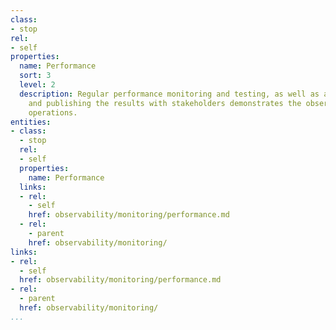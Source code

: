 ```yaml
---
class:
- stop
rel:
- self
properties:
  name: Performance
  sort: 3
  level: 2
  description: Regular performance monitoring and testing, as well as actively sharing
    and publishing the results with stakeholders demonstrates the observability around
    operations.
entities:
- class:
  - stop
  rel:
  - self
  properties:
    name: Performance
  links:
  - rel:
    - self
    href: observability/monitoring/performance.md
  - rel:
    - parent
    href: observability/monitoring/
links:
- rel:
  - self
  href: observability/monitoring/performance.md
- rel:
  - parent
  href: observability/monitoring/
...
```

